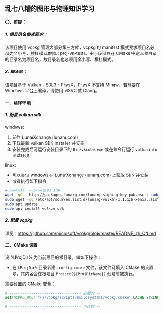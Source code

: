 ## 乱七八糟的图形与物理知识学习

#### 〇、前提：

##### 1. 根目录名格式要求：

该项目使用 vcpkg 管理大部分第三方库，vcpkg 的 manifest 模式要求项目名必须为全小写、横杠模式(例如: proj-vk-test)。由于该项目在 CMake 中定义根目录的目录名为项目名，故目录名也必须用全小写、横杠模式。

##### 2. 编译器：

该项目基于 Vulkan - SDL3 - PhysX，PhysX 不支持 Mingw，若想要在 Windows 平台上编译，请使用 MSVC 或 Clang。

#### 一、编译环境：

##### 1. 配置 vulkan sdk

windows:

1. 前往 [LunarXchange (lunarg.com)](https://vulkan.lunarg.com/sdk/home)
2. 下载最新 vulkan SDK Installer 并安装
3. 安装完成后可运行安装目录下的 `Bin\vkcube.exe` 或在命令行运行 `vulkaninfo` 测试环境

linux:

- 可以类似 windows 在 [LunarXchange (lunarg.com)](https://vulkan.lunarg.com/sdk/home) 上获取 SDK 并安装
- 或者执行如下指令

```sh
#ubuntu16  vulkan版本1.126
wget -qO - http://packages.lunarg.com/lunarg-signing-key-pub.asc | sudo apt-key add -
sudo wget -qO /etc/apt/sources.list.d/lunarg-vulkan-1.1.126-xenial.list http://packages.lunarg.com/vulkan/1.1.126/lunarg-vulkan-1.1.126-xenial.list
sudo apt update
sudo apt install vulkan-sdk
```

##### 2. 配置 vcpkg

详见：https://github.com/microsoft/vcpkg/blob/master/README_zh_CN.md

#### 二、CMake 设置

设 %ProjDir% 为当前项目的根目录，做如下操作：

- 在 ``%ProjDir%`` 目录新建 `.config.cmake` 文件，该文件可填入 CMake 的设置项，其内容会在根项目 `Project(${ProjDirName})` 创建前被执行。

需要设置的 CMake 变量：

```cmake
# --------------------------------- 必要的 --
set(VCPKG_ROOT "{}/vcpkg/scripts/buildsystems/vcpkg.cmake" CACHE STRING "Vcpkg toolchain file") # vcpkg 目录

# --------------------------------- 可选的 --
```
